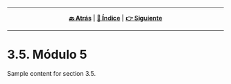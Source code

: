 <hr>
<div align="center">
 
[**🔙 Atrás**](../3.4/3.4.md) | [**📜 Índice**](../../README.md) | [**👉 Siguiente**](../3.6/3.6.md)

</div>
<hr>

# 3.5. Módulo 5

Sample content for section 3.5.
